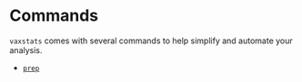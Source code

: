# Commands

`vaxstats` comes with several commands to help simplify and automate your analysis.

-   [`prep`](./prep)
